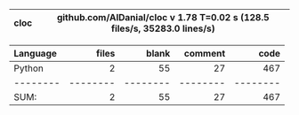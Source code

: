 cloc|github.com/AlDanial/cloc v 1.78  T=0.02 s (128.5 files/s, 35283.0 lines/s)
--- | ---

Language|files|blank|comment|code
:-------|-------:|-------:|-------:|-------:
Python|2|55|27|467
--------|--------|--------|--------|--------
SUM:|2|55|27|467
